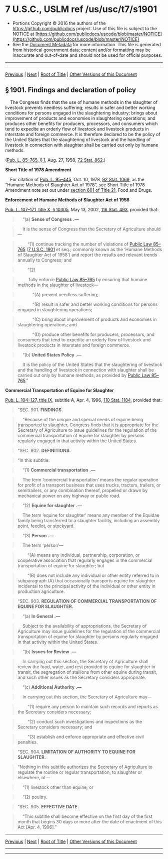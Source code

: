 ---
---

# 7 U.S.C., USLM ref /us/usc/t7/s1901

* Portions Copyright © 2016 the authors of the https://github.com/publicdocs project.
  Use of this file is subject to the NOTICE at [https://github.com/publicdocs/uscode/blob/master/NOTICE](https://github.com/publicdocs/uscode/blob/master/NOTICE)
* See the [Document Metadata](././../../../..//README.md) for more information.
  This file is generated from historical government data; content and/or formatting may be inaccurate and out-of-date and should not be used for official purposes.

----------
----------

[Previous](./../../../..//us/usc/t7/ch48/m__us_usc_t7_ch48.md) | [Next](./../../../..//us/usc/t7/ch48/m__us_usc_t7_s1902.md) | [Root of Title](./../../../../) | [Other Versions of this Document](https://publicdocs.github.io/go/links?ns=uslm&ref=%2Fus%2Fusc%2Ft7%2Fs1901)

## § 1901. Findings and declaration of policy

    The Congress finds that the use of humane methods in the slaughter of livestock prevents needless suffering; results in safer and better working conditions for persons engaged in the slaughtering industry; brings about improvement of products and economies in slaughtering operations; and produces other benefits for producers, processors, and consumers which tend to expedite an orderly flow of livestock and livestock products in interstate and foreign commerce. It is therefore declared to be the policy of the United States that the slaughtering of livestock and the handling of livestock in connection with slaughter shall be carried out only by humane methods.

([Pub. L. 85–765, § 1][/us/pl/85/765/s1], Aug. 27, 1958, [72 Stat. 862][/us/stat/72/862].)

 __Short Title of 1978 Amendment__ 

    For citation of [Pub. L. 95–445][/us/pl/95/445], Oct. 10, 1978, [92 Stat. 1069][/us/stat/92/1069], as the “Humane Methods of Slaughter Act of 1978”, see Short Title of 1978 Amendment note set out under [section 601 of Title 21][/us/usc/t21/s601], Food and Drugs.

 __Enforcement of Humane Methods of Slaughter Act of 1958__ 

[Pub. L. 107–171, title X, § 10305][/us/pl/107/171/s10305], May 13, 2002, [116 Stat. 493][/us/stat/116/493], provided that:

>     “(a)  __Sense of Congress__  __.—__ 

>     It is the sense of Congress that the Secretary of Agriculture should—

>         “(1) continue tracking the number of violations of [Public Law 85–765][/us/pl/85/765] ([7 U.S.C. 1901][/us/usc/t7/s1901] et seq.; commonly known as the ‘Humane Methods of Slaughter Act of 1958’) and report the results and relevant trends annually to Congress; and

>         “(2)

>          fully enforce [Public Law 85–765][/us/pl/85/765] by ensuring that humane methods in the slaughter of livestock—

>             “(A) prevent needless suffering;

>             “(B) result in safer and better working conditions for persons engaged in slaughtering operations;

>             “(C) bring about improvement of products and economies in slaughtering operations; and

>             “(D) produce other benefits for producers, processors, and consumers that tend to expedite an orderly flow of livestock and livestock products in interstate and foreign commerce.

>     “(b)  __United States Policy__  __.—__ 

>     It is the policy of the United States that the slaughtering of livestock and the handling of livestock in connection with slaughter shall be carried out only by humane methods, as provided by [Public Law 85–765][/us/pl/85/765].”

 __Commercial Transportation of Equine for Slaughter__ 

[Pub. L. 104–127, title IX][/us/pl/104/127], subtitle A, Apr. 4, 1996, [110 Stat. 1184][/us/stat/110/1184], provided that:

> “SEC. 901. __FINDINGS.__ 

>     “Because of the unique and special needs of equine being transported to slaughter, Congress finds that it is appropriate for the Secretary of Agriculture to issue guidelines for the regulation of the commercial transportation of equine for slaughter by persons regularly engaged in that activity within the United States.

> “SEC. 902. __DEFINITIONS.__ 

> “In this subtitle:

>     “(1)  __Commercial transportation__  __.—__ 

>     The term ‘commercial transportation’ means the regular operation for profit of a transport business that uses trucks, tractors, trailers, or semitrailers, or any combination thereof, propelled or drawn by mechanical power on any highway or public road.

>     “(2)  __Equine for slaughter__  __.—__ 

>     The term ‘equine for slaughter’ means any member of the Equidae family being transferred to a slaughter facility, including an assembly point, feedlot, or stockyard.

>     “(3)  __Person__  __.—__ 

>     The term ‘person’—

>         “(A) means any individual, partnership, corporation, or cooperative association that regularly engages in the commercial transportation of equine for slaughter; but

>         “(B) does not include any individual or other entity referred to in subparagraph (A) that occasionally transports equine for slaughter incidental to the principal activity of the individual or other entity in production agriculture.

> “SEC. 903. __REGULATION OF COMMERCIAL TRANSPORTATION OF EQUINE FOR SLAUGHTER.__ 

>     “(a)  __In General__  __.—__ 

>     Subject to the availability of appropriations, the Secretary of Agriculture may issue guidelines for the regulation of the commercial transportation of equine for slaughter by persons regularly engaged in that activity within the United States.

>     “(b)  __Issues for Review__  __.—__ 

>     In carrying out this section, the Secretary of Agriculture shall review the food, water, and rest provided to equine for slaughter in transit, the segregation of stallions from other equine during transit, and such other issues as the Secretary considers appropriate.

>     “(c)  __Additional Authority__  __.—__ 

>     In carrying out this section, the Secretary of Agriculture may—

>         “(1) require any person to maintain such records and reports as the Secretary considers necessary;

>         “(2) conduct such investigations and inspections as the Secretary considers necessary; and

>         “(3) establish and enforce appropriate and effective civil penalties.

> “SEC. 904. __LIMITATION OF AUTHORITY TO EQUINE FOR SLAUGHTER.__ 

> “Nothing in this subtitle authorizes the Secretary of Agriculture to regulate the routine or regular transportation, to slaughter or elsewhere, of—

>     “(1) livestock other than equine; or

>     “(2) poultry.

> “SEC. 905. __EFFECTIVE DATE.__ 

>     “This subtitle shall become effective on the first day of the first month that begins 30 days or more after the date of enactment of this Act \[Apr. 4, 1996\].”

----------

[Previous](./../../../..//us/usc/t7/ch48/m__us_usc_t7_ch48.md) | [Next](./../../../..//us/usc/t7/ch48/m__us_usc_t7_s1902.md) | [Root of Title](./../../../../) | [Other Versions of this Document](https://publicdocs.github.io/go/links?ns=uslm&ref=%2Fus%2Fusc%2Ft7%2Fs1901)

----------
----------

[/us/pl/85/765/s1]: https://publicdocs.github.io/go/links?ns=uslm&ref=%2Fus%2Fpl%2F85%2F765%2Fs1
[/us/stat/72/862]: https://publicdocs.github.io/go/links?ns=uslm&ref=%2Fus%2Fstat%2F72%2F862
[/us/pl/95/445]: https://publicdocs.github.io/go/links?ns=uslm&ref=%2Fus%2Fpl%2F95%2F445
[/us/stat/92/1069]: https://publicdocs.github.io/go/links?ns=uslm&ref=%2Fus%2Fstat%2F92%2F1069
[/us/usc/t21/s601]: https://publicdocs.github.io/go/links?ns=uslm&ref=%2Fus%2Fusc%2Ft21%2Fs601
[/us/pl/107/171/s10305]: https://publicdocs.github.io/go/links?ns=uslm&ref=%2Fus%2Fpl%2F107%2F171%2Fs10305
[/us/stat/116/493]: https://publicdocs.github.io/go/links?ns=uslm&ref=%2Fus%2Fstat%2F116%2F493
[/us/pl/85/765]: https://publicdocs.github.io/go/links?ns=uslm&ref=%2Fus%2Fpl%2F85%2F765
[/us/usc/t7/s1901]: https://publicdocs.github.io/go/links?ns=uslm&ref=%2Fus%2Fusc%2Ft7%2Fs1901
[/us/pl/85/765]: https://publicdocs.github.io/go/links?ns=uslm&ref=%2Fus%2Fpl%2F85%2F765
[/us/pl/85/765]: https://publicdocs.github.io/go/links?ns=uslm&ref=%2Fus%2Fpl%2F85%2F765
[/us/pl/104/127]: https://publicdocs.github.io/go/links?ns=uslm&ref=%2Fus%2Fpl%2F104%2F127
[/us/stat/110/1184]: https://publicdocs.github.io/go/links?ns=uslm&ref=%2Fus%2Fstat%2F110%2F1184


